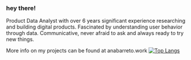 
<!--
**barretoana/barretoana** is a ✨ _special_ ✨ repository because its `README.md` (this file) appears on your GitHub profile.

Here are some ideas to get you started:

- 🔭 I’m currently working on ...
- 🌱 I’m currently learning ...
- 👯 I’m looking to collaborate on ...
- 🤔 I’m looking for help with ...
- 💬 Ask me about ...
- 📫 How to reach me: ...
- 😄 Pronouns: ...
- ⚡ Fun fact: ...
-->

### hey there! 

Product Data Analyst with over 6 years significant experience researching and building digital products. Fascinated by understanding user behavior through data. Communicative, never afraid to ask and always ready to try new things.

More info on my projects can be found at anabarreto.work
[![Top Langs](https://github-readme-stats.vercel.app/api/top-langs/?username=barretoana&layout=compact)](https://github.com/barretoana?tab=repositories)
